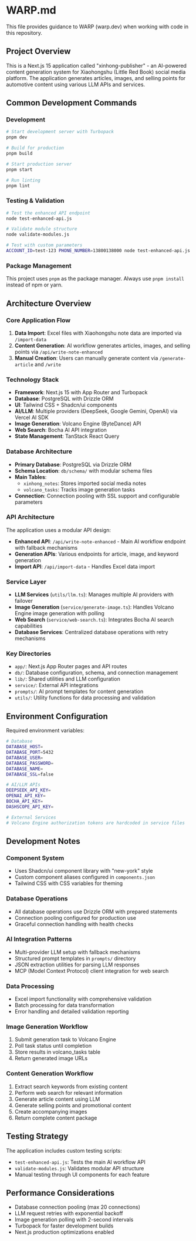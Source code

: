 # WARP.md

This file provides guidance to WARP (warp.dev) when working with code in this repository.

## Project Overview

This is a Next.js 15 application called "xinhong-publisher" - an AI-powered content generation system for Xiaohongshu (Little Red Book) social media platform. The application generates articles, images, and selling points for automotive content using various LLM APIs and services.

## Common Development Commands

### Development
```bash
# Start development server with Turbopack
pnpm dev

# Build for production
pnpm build

# Start production server
pnpm start

# Run linting
pnpm lint
```

### Testing & Validation
```bash
# Test the enhanced API endpoint
node test-enhanced-api.js

# Validate module structure
node validate-modules.js

# Test with custom parameters
ACCOUNT_ID=test-123 PHONE_NUMBER=13800138000 node test-enhanced-api.js
```

### Package Management
This project uses `pnpm` as the package manager. Always use `pnpm install` instead of npm or yarn.

## Architecture Overview

### Core Application Flow
1. **Data Import**: Excel files with Xiaohongshu note data are imported via `/import-data`
2. **Content Generation**: AI workflow generates articles, images, and selling points via `/api/write-note-enhanced`
3. **Manual Creation**: Users can manually generate content via `/generate-article` and `/write`

### Technology Stack
- **Framework**: Next.js 15 with App Router and Turbopack
- **Database**: PostgreSQL with Drizzle ORM
- **UI**: Tailwind CSS + Shadcn/ui components
- **AI/LLM**: Multiple providers (DeepSeek, Google Gemini, OpenAI) via Vercel AI SDK
- **Image Generation**: Volcano Engine (ByteDance) API
- **Web Search**: Bocha AI API integration
- **State Management**: TanStack React Query

### Database Architecture
- **Primary Database**: PostgreSQL via Drizzle ORM
- **Schema Location**: `db/schema/` with modular schema files
- **Main Tables**:
  - `xinhong_notes`: Stores imported social media notes
  - `volcano_tasks`: Tracks image generation tasks
- **Connection**: Connection pooling with SSL support and configurable parameters

### API Architecture
The application uses a modular API design:

- **Enhanced API**: `/api/write-note-enhanced` - Main AI workflow endpoint with fallback mechanisms
- **Generation APIs**: Various endpoints for article, image, and keyword generation
- **Import API**: `/api/import-data` - Handles Excel data import

### Service Layer
- **LLM Services** (`utils/llm.ts`): Manages multiple AI providers with failover
- **Image Generation** (`service/generate-image.ts`): Handles Volcano Engine image generation with polling
- **Web Search** (`service/web-search.ts`): Integrates Bocha AI search capabilities
- **Database Services**: Centralized database operations with retry mechanisms

### Key Directories
- `app/`: Next.js App Router pages and API routes
- `db/`: Database configuration, schema, and connection management
- `lib/`: Shared utilities and LLM configuration
- `service/`: External API integrations
- `prompts/`: AI prompt templates for content generation
- `utils/`: Utility functions for data processing and validation

## Environment Configuration

Required environment variables:
```bash
# Database
DATABASE_HOST=
DATABASE_PORT=5432
DATABASE_USER=
DATABASE_PASSWORD=
DATABASE_NAME=
DATABASE_SSL=false

# AI/LLM APIs
DEEPSEEK_API_KEY=
OPENAI_API_KEY=
BOCHA_API_KEY=
DASHSCOPE_API_KEY=

# External Services
# Volcano Engine authorization tokens are hardcoded in service files
```

## Development Notes

### Component System
- Uses Shadcn/ui component library with "new-york" style
- Custom component aliases configured in `components.json`
- Tailwind CSS with CSS variables for theming

### Database Operations
- All database operations use Drizzle ORM with prepared statements
- Connection pooling configured for production use
- Graceful connection handling with health checks

### AI Integration Patterns
- Multi-provider LLM setup with fallback mechanisms
- Structured prompt templates in `prompts/` directory
- JSON extraction utilities for parsing LLM responses
- MCP (Model Context Protocol) client integration for web search

### Data Processing
- Excel import functionality with comprehensive validation
- Batch processing for data transformation
- Error handling and detailed validation reporting

### Image Generation Workflow
1. Submit generation task to Volcano Engine
2. Poll task status until completion
3. Store results in volcano_tasks table
4. Return generated image URLs

### Content Generation Workflow
1. Extract search keywords from existing content
2. Perform web search for relevant information
3. Generate article content using LLM
4. Generate selling points and promotional content
5. Create accompanying images
6. Return complete content package

## Testing Strategy

The application includes custom testing scripts:
- `test-enhanced-api.js`: Tests the main AI workflow API
- `validate-modules.js`: Validates modular API structure
- Manual testing through UI components for each feature

## Performance Considerations

- Database connection pooling (max 20 connections)
- LLM request retries with exponential backoff
- Image generation polling with 2-second intervals
- Turbopack for faster development builds
- Next.js production optimizations enabled